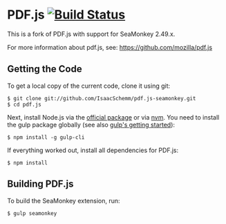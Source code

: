 # PDF.js [![Build Status](https://travis-ci.org/mozilla/pdf.js.svg?branch=master)](https://travis-ci.org/mozilla/pdf.js)

This is a fork of PDF.js with support for SeaMonkey 2.49.x.

For more information about pdf.js, see: https://github.com/mozilla/pdf.js

## Getting the Code

To get a local copy of the current code, clone it using git:

    $ git clone git://github.com/IsaacSchemm/pdf.js-seamonkey.git
    $ cd pdf.js

Next, install Node.js via the [official package](https://nodejs.org) or via
[nvm](https://github.com/creationix/nvm). You need to install the gulp package
globally (see also [gulp's getting started](https://github.com/gulpjs/gulp/blob/master/docs/getting-started.md#getting-started)):

    $ npm install -g gulp-cli

If everything worked out, install all dependencies for PDF.js:

    $ npm install

## Building PDF.js

To build the SeaMonkey extension, run:

    $ gulp seamonkey
